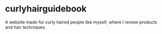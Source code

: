 # curlyhairguidebook
A website made for curly haired people like myself, where I review products and hair techniques.
